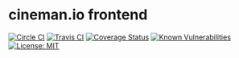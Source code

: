 # cineman.io frontend

[![Circle CI](https://circleci.com/gh/cinemanio/frontend/tree/master.svg?style=shield)](https://circleci.com/gh/cinemanio/frontend)
[![Travis CI](https://img.shields.io/travis/cinemanio/frontend.svg?branch=master)](https://travis-ci.org/cinemanio/frontend)
[![Coverage Status](https://coveralls.io/repos/cinemanio/frontend/badge.svg?branch=master)](https://coveralls.io/r/cinemanio/frontend)
[![Known Vulnerabilities](https://snyk.io/test/github/cinemanio/frontend/badge.svg)](https://snyk.io/test/github/cinemanio/frontend)
[![License: MIT](https://img.shields.io/badge/license-MIT-green.svg)](https://opensource.org/licenses/MIT)
